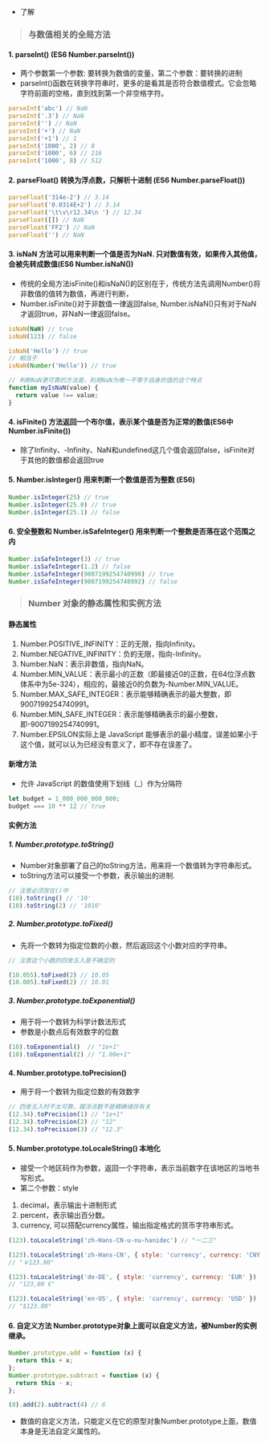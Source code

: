 - 了解
> ### 与数值相关的全局方法

#### 1. parseInt() (ES6 Number.parseInt())
- 两个参数第一个参数: 要转换为数值的变量，第二个参数：要转换的进制
- parseInt()函数在转换字符串时，更多的是看其是否符合数值模式。它会忽略字符前面的空格，直到找到第一个非空格字符。
```js
parseInt('abc') // NaN
parseInt('.3') // NaN
parseInt('') // NaN
parseInt('+') // NaN
parseInt('+1') // 1
parseInt('1000', 2) // 8
parseInt('1000', 6) // 216
parseInt('1000', 8) // 512
```

#### 2. parseFloat() 转换为浮点数，只解析十进制 (ES6 Number.parseFloat())
```js
parseFloat('314e-2') // 3.14
parseFloat('0.0314E+2') // 3.14
parseFloat('\t\v\r12.34\n ') // 12.34
parseFloat([]) // NaN
parseFloat('FF2') // NaN
parseFloat('') // NaN
```

#### 3. isNaN 方法可以用来判断一个值是否为NaN.  只对数值有效，如果传入其他值，会被先转成数值(ES6 Number.isNaN())
- 传统的全局方法isFinite()和isNaN()的区别在于，传统方法先调用Number()将非数值的值转为数值，再进行判断，
- Number.isFinite()对于非数值一律返回false, Number.isNaN()只有对于NaN才返回true，非NaN一律返回false。
```js
isNaN(NaN) // true
isNaN(123) // false

isNaN('Hello') // true
// 相当于
isNaN(Number('Hello')) // true

// 判断NaN更可靠的方法是，利用NaN为唯一不等于自身的值的这个特点
function myIsNaN(value) {
  return value !== value;
}

```

#### 4. isFinite() 方法返回一个布尔值，表示某个值是否为正常的数值(ES6中 Number.isFinite())
- 除了Infinity、-Infinity、NaN和undefined这几个值会返回false，isFinite对于其他的数值都会返回true


#### 5. Number.isInteger() 用来判断一个数值是否为整数 (ES6)
```js
Number.isInteger(25) // true
Number.isInteger(25.0) // true
Number.isInteger(25.1) // false
```

#### 6. 安全整数和 Number.isSafeInteger() 用来判断一个整数是否落在这个范围之内
```js
Number.isSafeInteger(3) // true
Number.isSafeInteger(1.2) // false
Number.isSafeInteger(9007199254740990) // true
Number.isSafeInteger(9007199254740992) // false
```


> ### Number 对象的静态属性和实例方法

#### 静态属性
1. Number.POSITIVE_INFINITY：正的无限，指向Infinity。
2. Number.NEGATIVE_INFINITY：负的无限，指向-Infinity。
3. Number.NaN：表示非数值，指向NaN。
4. Number.MIN_VALUE：表示最小的正数（即最接近0的正数，在64位浮点数体系中为5e-324），相应的，最接近0的负数为-Number.MIN_VALUE。
5. Number.MAX_SAFE_INTEGER：表示能够精确表示的最大整数，即9007199254740991。
6. Number.MIN_SAFE_INTEGER：表示能够精确表示的最小整数，即-9007199254740991。
7. Number.EPSILON实际上是 JavaScript 能够表示的最小精度，误差如果小于这个值，就可以认为已经没有意义了，即不存在误差了。


#### 新增方法
- 允许 JavaScript 的数值使用下划线（_）作为分隔符
```js
let budget = 1_000_000_000_000;
budget === 10 ** 12 // true
```

#### 实例方法

##### 1. Number.prototype.toString()
- Number对象部署了自己的toString方法，用来将一个数值转为字符串形式。
- toString方法可以接受一个参数，表示输出的进制.

```js
// 注意必须放在()中
(10).toString() // '10'
(10).toString(2) // '1010'
```
##### 2. Number.prototype.toFixed()
- 先将一个数转为指定位数的小数，然后返回这个小数对应的字符串。

```js
// 注意这个小数的四舍五入是不确定的

(10.055).toFixed(2) // 10.05
(10.005).toFixed(2) // 10.01
```
##### 3. Number.prototype.toExponential()
- 用于将一个数转为科学计数法形式
- 参数是小数点后有效数字的位数
```js
(10).toExponential()  // "1e+1"
(10).toExponential(2) // "1.00e+1"
```
#### 4. Number.prototype.toPrecision()
- 用于将一个数转为指定位数的有效数字
```js
// 四舍五入时不太可靠，跟浮点数不是精确储存有关
(12.34).toPrecision(1) // "1e+1"
(12.34).toPrecision(2) // "12"
(12.34).toPrecision(3) // "12.3"
```
#### 5. Number.prototype.toLocaleString() 本地化
- 接受一个地区码作为参数，返回一个字符串，表示当前数字在该地区的当地书写形式。
- 第二个参数：style <br />
1. decimal，表示输出十进制形式
2. percent，表示输出百分数。
3. currency, 可以搭配currency属性，输出指定格式的货币字符串形式。
```js
(123).toLocaleString('zh-Hans-CN-u-nu-hanidec') // "一二三"

(123).toLocaleString('zh-Hans-CN', { style: 'currency', currency: 'CNY' })
// "￥123.00"

(123).toLocaleString('de-DE', { style: 'currency', currency: 'EUR' })
// "123,00 €"

(123).toLocaleString('en-US', { style: 'currency', currency: 'USD' })
// "$123.00"
```
#### 6. 自定义方法  Number.prototype对象上面可以自定义方法，被Number的实例继承。
```js
Number.prototype.add = function (x) {
  return this + x;
};
Number.prototype.subtract = function (x) {
  return this - x;
};

(8).add(2).subtract(4) // 6
```
- 数值的自定义方法，只能定义在它的原型对象Number.prototype上面，数值本身是无法自定义属性的。